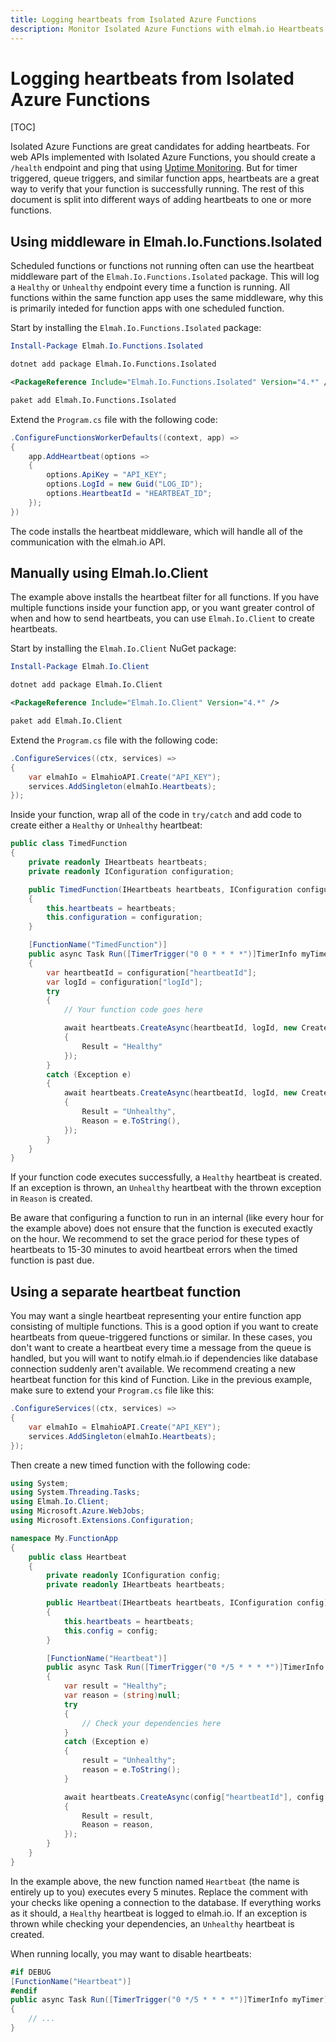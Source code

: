 ```yaml
---
title: Logging heartbeats from Isolated Azure Functions
description: Monitor Isolated Azure Functions with elmah.io Heartbeats. Get instant notifications when someone accidentally stops or misconfigures functions.
---
```


# Logging heartbeats from Isolated Azure Functions

[TOC]

Isolated Azure Functions are great candidates for adding heartbeats. For web APIs implemented with Isolated Azure Functions, you should create a `/health` endpoint and ping that using [Uptime Monitoring](https://elmah.io/features/uptime-monitoring/). But for timer triggered, queue triggers, and similar function apps, heartbeats are a great way to verify that your function is successfully running. The rest of this document is split into different ways of adding heartbeats to one or more functions.

## Using middleware in Elmah.Io.Functions.Isolated

Scheduled functions or functions not running often can use the heartbeat middleware part of the `Elmah.Io.Functions.Isolated` package. This will log a `Healthy` or `Unhealthy` endpoint every time a function is running. All functions within the same function app uses the same middleware, why this is primarily inteded for function apps with one scheduled function.

Start by installing the `Elmah.Io.Functions.Isolated` package:

```powershell fct_label="Package Manager"
Install-Package Elmah.Io.Functions.Isolated
```
```cmd fct_label=".NET CLI"
dotnet add package Elmah.Io.Functions.Isolated
```
```xml fct_label="PackageReference"
<PackageReference Include="Elmah.Io.Functions.Isolated" Version="4.*" />
```
```xml fct_label="Paket CLI"
paket add Elmah.Io.Functions.Isolated
```

Extend the `Program.cs` file with the following code:

```csharp
.ConfigureFunctionsWorkerDefaults((context, app) =>
{
    app.AddHeartbeat(options =>
    {
        options.ApiKey = "API_KEY";
        options.LogId = new Guid("LOG_ID");
        options.HeartbeatId = "HEARTBEAT_ID";
    });
})
```

The code installs the heartbeat middleware, which will handle all of the communication with the elmah.io API.

## Manually using Elmah.Io.Client

The example above installs the heartbeat filter for all functions. If you have multiple functions inside your function app, or you want greater control of when and how to send heartbeats, you can use `Elmah.Io.Client` to create heartbeats.

Start by installing the `Elmah.Io.Client` NuGet package:

```powershell fct_label="Package Manager"
Install-Package Elmah.Io.Client
```
```cmd fct_label=".NET CLI"
dotnet add package Elmah.Io.Client
```
```xml fct_label="PackageReference"
<PackageReference Include="Elmah.Io.Client" Version="4.*" />
```
```xml fct_label="Paket CLI"
paket add Elmah.Io.Client
```

Extend the `Program.cs` file with the following code:

```csharp
.ConfigureServices((ctx, services) =>
{
    var elmahIo = ElmahioAPI.Create("API_KEY");
    services.AddSingleton(elmahIo.Heartbeats);
});
```

Inside your function, wrap all of the code in `try/catch` and add code to create either a `Healthy` or `Unhealthy` heartbeat:

```csharp
public class TimedFunction
{
    private readonly IHeartbeats heartbeats;
    private readonly IConfiguration configuration;

    public TimedFunction(IHeartbeats heartbeats, IConfiguration configuration)
    {
        this.heartbeats = heartbeats;
        this.configuration = configuration;
    }

    [FunctionName("TimedFunction")]
    public async Task Run([TimerTrigger("0 0 * * * *")]TimerInfo myTimer)
    {
        var heartbeatId = configuration["heartbeatId"];
        var logId = configuration["logId"];
        try
        {
            // Your function code goes here

            await heartbeats.CreateAsync(heartbeatId, logId, new CreateHeartbeat
            {
                Result = "Healthy"
            });
        }
        catch (Exception e)
        {
            await heartbeats.CreateAsync(heartbeatId, logId, new CreateHeartbeat
            {
                Result = "Unhealthy",
                Reason = e.ToString(),
            });
        }
    }
}
```

If your function code executes successfully, a `Healthy` heartbeat is created. If an exception is thrown, an `Unhealthy` heartbeat with the thrown exception in `Reason` is created.

Be aware that configuring a function to run in an internal (like every hour for the example above) does not ensure that the function is executed exactly on the hour. We recommend to set the grace period for these types of heartbeats to 15-30 minutes to avoid heartbeat errors when the timed function is past due.

## Using a separate heartbeat function

You may want a single heartbeat representing your entire function app consisting of multiple functions. This is a good option if you want to create heartbeats from queue-triggered functions or similar. In these cases, you don't want to create a heartbeat every time a message from the queue is handled, but you will want to notify elmah.io if dependencies like database connection suddenly aren't available. We recommend creating a new heartbeat function for this kind of Function. Like in the previous example, make sure to extend your `Program.cs` file like this:

```csharp
.ConfigureServices((ctx, services) =>
{
    var elmahIo = ElmahioAPI.Create("API_KEY");
    services.AddSingleton(elmahIo.Heartbeats);
});
```

Then create a new timed function with the following code:

```csharp
using System;
using System.Threading.Tasks;
using Elmah.Io.Client;
using Microsoft.Azure.WebJobs;
using Microsoft.Extensions.Configuration;

namespace My.FunctionApp
{
    public class Heartbeat
    {
        private readonly IConfiguration config;
        private readonly IHeartbeats heartbeats;

        public Heartbeat(IHeartbeats heartbeats, IConfiguration config)
        {
            this.heartbeats = heartbeats;
            this.config = config;
        }

        [FunctionName("Heartbeat")]
        public async Task Run([TimerTrigger("0 */5 * * * *")]TimerInfo myTimer)
        {
            var result = "Healthy";
            var reason = (string)null;
            try
            {
                // Check your dependencies here
            }
            catch (Exception e)
            {
                result = "Unhealthy";
                reason = e.ToString();
            }

            await heartbeats.CreateAsync(config["heartbeatId"], config["logId"], new CreateHeartbeat
            {
                Result = result,
                Reason = reason,
            });
        }
    }
}
```

In the example above, the new function named `Heartbeat` (the name is entirely up to you) executes every 5 minutes. Replace the comment with your checks like opening a connection to the database. If everything works as it should, a `Healthy` heartbeat is logged to elmah.io. If an exception is thrown while checking your dependencies, an `Unhealthy` heartbeat is created.

When running locally, you may want to disable heartbeats:

```csharp
#if DEBUG
[FunctionName("Heartbeat")]
#endif
public async Task Run([TimerTrigger("0 */5 * * * *")]TimerInfo myTimer)
{
    // ...
}
```
